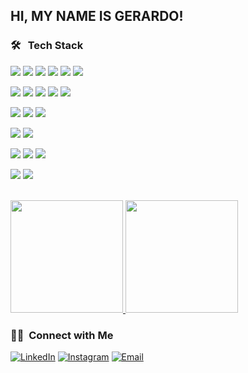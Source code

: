 ## HI, MY NAME IS GERARDO! 


<h3> 🛠 &nbsp; Tech Stack</h3>

<p align="start">
  <img src="https://img.shields.io/badge/-HTML5-333333?style=flat&logo=HTML5" /> 
  <img src="https://img.shields.io/badge/-CSS-333333?style=flat&logo=CSS3&logoColor=1572B6" />
  <img src="https://img.shields.io/badge/-JavaScript-333333?style=flat&logo=javascript" />
  <img src="https://img.shields.io/badge/-Bootstrap-333333?style=flat&logo=bootstrap&logoColor=563D7C" />
  <img src="https://img.shields.io/badge/-Node.js-333333?style=flat&logo=node.js" />
  <img src="https://img.shields.io/badge/-React-333333?style=flat&logo=react" />
</p>

<p align="start">
  <img src="https://img.shields.io/badge/-Strapi-333333?style=flat&logo=strapi&logoColor=white" />
  <img src="https://img.shields.io/badge/-Tailwind_CSS-333333?style=flat&logo=tailwind-css&logoColor=white" />
  <img src="https://img.shields.io/badge/-React_Native-333333?style=flat&logo=react" />
  <img src="https://img.shields.io/badge/-Google_Play-333333?style=flat&logo=google-play" />
  <img src="https://img.shields.io/badge/-Next.js-333333?style=flat&logo=next.js" />
</p>

<p align="start">
   <img src="https://img.shields.io/badge/-MySQL-333333?style=flat&logo=mysql" />
   <img src="https://img.shields.io/badge/-MongoDB-333333?style=flat&logo=mongodb" />
   <img src="https://img.shields.io/badge/-GraphQL-333333?style=flat&logo=graphql" />
</p>

<p align="start">
  <img src="https://img.shields.io/badge/-Git-333333?style=flat&logo=git" />
  <img src="https://img.shields.io/badge/-GitHub-333333?style=flat&logo=github" />
</p>

<p align="start">
  <img src="https://img.shields.io/badge/-Vite-333333?style=flat&logo=vite" />
  <img src="https://img.shields.io/badge/-Yarn-333333?style=flat&logo=yarn" />
  <img src="https://img.shields.io/badge/-npm-333333?style=flat&logo=npm" />
</p>

<p align="start">
  <img src="https://img.shields.io/badge/-Visual%20Studio%20Code-333333?style=flat&logo=visual-studio-code&logoColor=007ACC" />
  <img src="https://img.shields.io/badge/-Android_Studio-333333?style=flat&logo=android-studio" />
</p>
<br/>

<a href="https://github.com/gejaga12">
  <img height="180em" src="https://github-readme-stats.vercel.app/api?username=gejaga12&theme=buefy&show_icons=true" />
  <img height="180em" src="https://github-readme-stats.vercel.app/api/top-langs/?username=gejaga12&theme=buefy&layout=compact" />
</a>

<br/>

<h3> 🤝🏻 &nbsp;Connect with Me </h3>

<p align="center">

<a href="https://www.linkedin.com/in/gejaga12/"><img alt="LinkedIn" src="https://img.shields.io/badge/LinkedIn-gejaga12-blue?style=flat-square&logo=linkedin"></a>
<a href="https://www.instagram.com/gejaga12/"><img alt="Instagram" src="https://img.shields.io/badge/Instagram-gejaga12-blue?style=flat-square&logo=instagram"></a>
<a href="mailto:avsingh@umass.edu"><img alt="Email" src="https://img.shields.io/badge/Email-gejaga12@hotmail.com-blue?style=flat-square&logo=gmail"></a>
</p>

